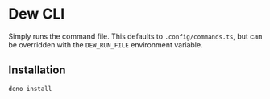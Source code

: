 # Dew CLI

Simply runs the command file.  This defaults to `.config/commands.ts`, but can be overridden with the `DEW_RUN_FILE` environment variable.

## Installation

```ts
deno install 
```
